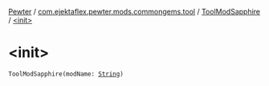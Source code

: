 [Pewter](../../index.md) / [com.ejektaflex.pewter.mods.commongems.tool](../index.md) / [ToolModSapphire](index.md) / [&lt;init&gt;](./-init-.md)

# &lt;init&gt;

`ToolModSapphire(modName: `[`String`](https://kotlinlang.org/api/latest/jvm/stdlib/kotlin/-string/index.html)`)`